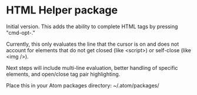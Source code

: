 # HTML Helper package

Initial version. This adds the ability to complete HTML tags by pressing "cmd-opt-."

Currently, this only evaluates the line that the cursor is on and does not account for elements that do not get closed \(like \<script\>\) or self-close \(like \<img /\>\).

Next steps will include multi-line evaluation, better handling of specific elements, and open/close tag pair highlighting.

Place this in your Atom packages directory: ~/.atom/packages/

